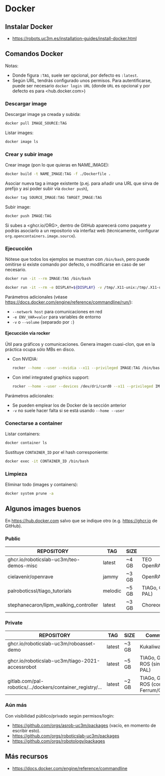 # Docker

## Instalar Docker

- <https://robots.uc3m.es/installation-guides/install-docker.html>

## Comandos Docker

Notas:

- Donde figura `:TAG`, suele ser opcional, por defecto es `:latest`.
- Según URL, tendrás configurado unos permisos. Para autentificarse, puede ser necesario `docker login URL` (donde `URL` es opcional y por defecto es para <hub.docker.com>)

### Descargar image

Descargar image ya creada y subida:

```bash
docker pull IMAGE_SOURCE:TAG
```

Listar images:

```bash
docker image ls
```

### Crear y subir image

Crear image (pon lo que quieras en NAME_IMAGE):

```bash
docker build -t NAME_IMAGE:TAG -f ./Dockerfile .
```

Asociar nueva tag a image existente (p.ej. para añadir una URL que sirva de prefijo y así poder subir vía `docker push`),

```bash
docker tag SOURCE_IMAGE:TAG TARGET_IMAGE:TAG
```

Subir image:

```bash
docker push IMAGE:TAG
```

Si subes a <ghcr.io/ORG>, dentro de GitHub aparecerá como paquete y podrás asociarlo a un repositorio vía interfaz web (técnicamente, configurar `org.opencontainers.image.source`).

### Ejecucción

Nótese que todos los ejemplos se muestran con `/bin/bash`, pero puede omitirse si existe comando por defecto, o modificarse en caso de ser necesario.

```bash
docker run -it --rm IMAGE:TAG /bin/bash
```

```bash
docker run -it --rm -e DISPLAY=${DISPLAY} -v /tmp/.X11-unix:/tmp/.X11-unix:rw IMAGE:TAG /bin/bash
```

Parámetros adicionales (véase <https://docs.docker.com/engine/reference/commandline/run/>):

- `--network host` para comunicaciones en red
- `-e ENV_VAR=valor` para variables de entorno
- `-v` o `--volume` (separado por `:`)

#### Ejecucción vía rocker

Útil para gráficos y comunicaciones. Genera imagen cuasi-clon, que en la práctica ocupa sólo MBs en disco.

- Con NVIDIA:
  ```bash
  rocker --home --user --nvidia --x11 --privileged IMAGE:TAG /bin/bash
  ```

- Con intel integrated graphics support:
  ```bash
  rocker --home --user --devices /dev/dri/card0 --x11 --privileged IMAGE:TAG /bin/bash
  ```

Parámetros adicionales:

- Se pueden emplear los de Docker de la sección anterior
- `-v` no suele hacer falta si se está usando `--home --user`

### Conectarse a container

Listar containers:

```bash
docker container ls
```

Sustituye `CONTAINER_ID` por el hash corresponiente:

```bash
docker exec -it CONTAINER_ID /bin/bash
```

### Limpieza

Eliminar todo (images y containers):

```bash
docker system prune -a
```

## Algunos images buenos

En <https://hub.docker.com> salvo que se indique otro (e.g. <https://ghcr.io> de GitHub).

### Public

REPOSITORY                            | TAG     | SIZE  | Comments
--------------------------------------|---------|-------|------------
ghcr.io/roboticslab-uc3m/teo-demos-misc | latest | ~4 GB | TEO OpenRAVE+YARP+Kinematics+...
cielavenir/openrave                   | jammy   | ~3 GB | OpenRAVE
palroboticssl/tiago_tutorials         | melodic | ~5 GB | TIAGo, Gazebo, ROS (sin distro PAL)
stephanecaron/lipm_walking_controller | latest  | ~3 GB | Choreonoid

### Private

REPOSITORY                                                 | TAG     | SIZE  | Comments
-----------------------------------------------------------|---------|-------|------------
ghcr.io/roboticslab-uc3m/roboasset-demo                    | latest  | ~3 GB | KukaIiwa+ROS2
ghcr.io/roboticslab-uc3m/tiago-2021-accessrobot            | latest  | ~5 GB | TIAGo, Gazebo, ROS (sin distro PAL)
gitlab.com/pal-robotics/.../dockers/container_registry/... | latest  | ~2 GB | TIAGo, Gazebo, ROS (con Ferrum/Gallium)

### Aún más

Con visibilidad público/privado según permisos/login:

- <https://github.com/orgs/asrob-uc3m/packages> (vacío, en momento de escribir esto).
- <https://github.com/orgs/roboticslab-uc3m/packages>
- <https://github.com/orgs/robotology/packages>

## Más recursos

- <https://docs.docker.com/engine/reference/commandline>
